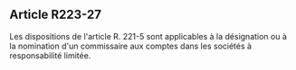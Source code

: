 Article R223-27
----
Les dispositions de l'article R. 221-5 sont applicables à la désignation ou à la
nomination d'un commissaire aux comptes dans les sociétés à responsabilité
limitée.
